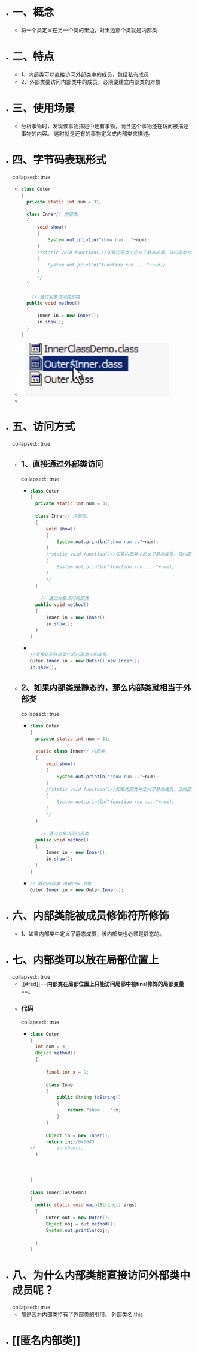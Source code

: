 - # 一、概念
	- 将一个类定义在另一个类的里边，对里边那个类就是内部类
- # 二、特点
	- 1、内部类可以直接访问外部类中的成员，包括私有成员
	- 2、外部类要访问内部类中的成员，必须要建立内部类的对象
- # 三、使用场景
	- 分析事物时，发现该事物描述中还有事物，而且这个事物还在访问被描述事物的内容。
	  这时就是还有的事物定义成内部类来描述。
- # 四、字节码表现形式
  collapsed:: true
	- ```java
	  class Outer
	  {
	  	private static int num = 31;
	  
	  	class Inner// 内部类。
	  	{
	  		void show()
	  		{
	  			System.out.println("show run..."+num);
	  		}
	  		/*static void function()//如果内部类中定义了静态成员，该内部类也必须是静态的。
	  		{
	  			System.out.println("function run ...."+num);
	  		}
	  		*/
	  	}
	      
	      // 通过对象访问内部类
	  	public void method()
	  	{
	  		Inner in = new Inner();
	  		in.show();
	  	}
	  }
	  ```
	- ![image.png](../assets/image_1687077790597_0.png)
	-
- # 五、访问方式
  collapsed:: true
	- ## 1、直接通过外部类访问
	  collapsed:: true
		- ```java
		  class Outer
		  {
		  	private static int num = 31;
		  
		  	class Inner// 内部类。
		  	{
		  		void show()
		  		{
		  			System.out.println("show run..."+num);
		  		}
		  		/*static void function()//如果内部类中定义了静态成员，该内部类也必须是静态的。
		  		{
		  			System.out.println("function run ...."+num);
		  		}
		  		*/
		  	}
		      
		      // 通过对象访问内部类
		  	public void method()
		  	{
		  		Inner in = new Inner();
		  		in.show();
		  	}
		  }
		  ```
		- ```java
		  
		  //直接访问外部类中的内部类中的成员。
		  Outer.Inner in = new Outer().new Inner();
		  in.show();
		  ```
	- ## 2、如果内部类是静态的，那么内部类就相当于外部类
	  collapsed:: true
		- ```java
		  class Outer
		  {
		  	private static int num = 31;
		  
		  	static class Inner// 内部类。
		  	{
		  		void show()
		  		{
		  			System.out.println("show run..."+num);
		  		}
		  		/*static void function()//如果内部类中定义了静态成员，该内部类也必须是静态的。
		  		{
		  			System.out.println("function run ...."+num);
		  		}
		  		*/
		  	}
		      
		      // 通过对象访问内部类
		  	public void method()
		  	{
		  		Inner in = new Inner();
		  		in.show();
		  	}
		  }
		  ```
		- ```java
		  // 静态内部类 直接new 对象
		  Outer.Inner in = new Outer.Inner();
		  ```
- # 六、内部类能被成员修饰符所修饰
	- 1、如果内部类中定义了静态成员，该内部类也必须是静态的。
- # 七、内部类可以放在局部位置上
  collapsed:: true
	- [[#red]]==**内部类在局部位置上只能访问局部中被final修饰的局部变量**==。
	- ### 代码
	  collapsed:: true
		- ```java
		  class Outer
		  {
		  	int num = 3;
		  	Object method()
		  	{
		  
		  		final int x = 9;
		  
		  		class Inner
		  		{
		  			public String toString()
		  			{
		  				return "show ..."+x;
		  			}
		  		}
		  
		  		Object in = new Inner();
		  		return in;//0x0045
		  //		in.show();
		  	}
		  
		  
		  	
		  }
		  
		  class InnerClassDemo3 
		  {
		  	public static void main(String[] args) 
		  	{
		  		Outer out = new Outer();
		  		Object obj = out.method();
		  		System.out.println(obj);
		  
		  	}
		  }
		  ```
- # 八、为什么内部类能直接访问外部类中成员呢？
  collapsed:: true
	- 那是因为内部类持有了外部类的引用。  外部类名.this
- # [[匿名内部类]]